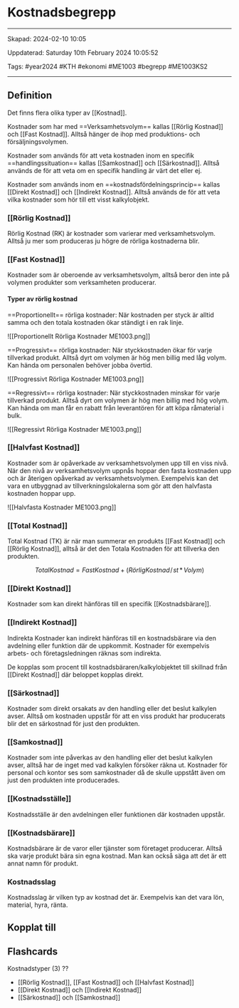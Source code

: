 # Kostnadsbegrepp

---

Skapad: 2024-02-10 10:05

Uppdaterad: Saturday 10th February 2024 10:05:52

Tags: #year2024 #KTH #ekonomi #ME1003 #begrepp #ME1003KS2

---

## Definition

Det finns flera olika typer av [[Kostnad]].

Kostnader som har med ==Verksamhetsvolym== kallas [[Rörlig Kostnad]] och [[Fast Kostnad]]. Alltså hänger de ihop med produktions- och försäljningsvolymen.

Kostnader som används för att veta kostnaden inom en specifik ==handlingssituation== kallas [[Samkostnad]] och [[Särkostnad]]. Alltså används de för att veta om en specifik handling är värt det eller ej.

Kostnader som används inom en ==kostnadsfördelningsprincip== kallas [[Direkt Kostnad]] och [[Indirekt Kostnad]]. Alltså används de för att veta vilka kostnader som hör till ett visst kalkylobjekt.  

### [[Rörlig Kostnad]]

Rörlig Kostnad (RK) är kostnader som varierar med verksamhetsvolym. Alltså ju mer som produceras ju högre de rörliga kostnaderna blir.

### [[Fast Kostnad]]

Kostnader som är oberoende av verksamhetsvolym, alltså beror den inte på volymen produkter som verksamheten producerar.

#### Typer av rörlig kostnad

==Proportionellt== rörliga kostnader:
När kostnaden per styck är alltid samma och den totala kostnaden ökar ständigt i en rak linje.

![[Proportionellt Rörliga Kostnader ME1003.png]]

==Progressivt== rörliga kostnader:
När styckkostnaden ökar för varje tillverkad produkt. Alltså dyrt om volymen är hög men billig med låg volym. Kan hända om personalen behöver jobba övertid.

![[Progressivt Rörliga Kostnader ME1003.png]]

==Regressivt== rörliga kostnader:
När styckkostnaden minskar för varje tillverkad produkt. Alltså dyrt om volymen är hög men billig med hög volym. Kan hända om man får en rabatt från leverantören för att köpa råmaterial i bulk.

![[Regressivt Rörliga Kostnader ME1003.png]]

### [[Halvfast Kostnad]]

Kostnader som är opåverkade av verksamhetsvolymen upp till en viss nivå. När den nivå av verksamhetsvolym uppnås hoppar den fasta kostnaden upp och är återigen opåverkad av verksamhetsvolymen. Exempelvis kan det vara en utbyggnad av tillverkningslokalerna som gör att den halvfasta kostnaden hoppar upp.

![[Halvfasta Kostnader ME1003.png]]

### [[Total Kostnad]]

Total Kostnad (TK) är när man summerar en produkts [[Fast Kostnad]] och [[Rörlig Kostnad]], alltså är det den Totala Kostnaden för att tillverka den produkten.

$$
{Total Kostnad = Fast Kostnad + (Rörlig Kostnad\!/\!st \,*\, Volym)}
$$

### [[Direkt Kostnad]]

Kostnader som kan direkt hänföras till en specifik [[Kostnadsbärare]].

### [[Indirekt Kostnad]]

Indirekta Kostnader kan indirekt hänföras till en kostnadsbärare via den avdelning eller funktion där de uppkommit. Kostnader för exempelvis arbets- och företagsledningen räknas som indirekta.

De kopplas som procent till kostnadsbäraren/kalkylobjektet till skillnad från [[Direkt Kostnad]] där beloppet kopplas direkt.

### [[Särkostnad]]

Kostnader som direkt orsakats av den handling eller det beslut kalkylen avser. Alltså om kostnaden uppstår för att en viss produkt har producerats blir det en särkostnad för just den produkten.

### [[Samkostnad]]

Kostnader som inte påverkas av den handling eller det beslut kalkylen avser, alltså har de inget med vad kalkylen försöker räkna ut. Kostnader för personal och kontor ses som samkostnader då de skulle uppstått även om just den produkten inte producerades.

### [[Kostnadsställe]]

Kostnadsställe är den avdelningen eller funktionen där kostnaden uppstår.

### [[Kostnadsbärare]]

Kostnadsbärare är de varor eller tjänster som företaget producerar. Alltså ska varje produkt bära sin egna kostnad. Man kan också säga att det är ett annat namn för produkt.

### Kostnadsslag

Kostnadsslag är vilken typ av kostnad det är. Exempelvis kan det vara lön, material, hyra, ränta.

## Kopplat till

## Flashcards

Kostnadstyper (3)
??
- [[Rörlig Kostnad]], [[Fast Kostnad]] och [[Halvfast Kostnad]]
- [[Direkt Kostnad]] och [[Indirekt Kostnad]]
- [[Särkostnad]] och [[Samkostnad]]
<!--SR:!2024-02-17,4,270!2000-01-01,1,250-->
